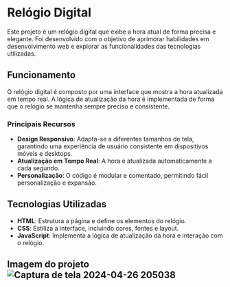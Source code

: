 # Relógio Digital

Este projeto é um relógio digital que exibe a hora atual de forma precisa e elegante. Foi desenvolvido com o objetivo de aprimorar habilidades em desenvolvimento web e explorar as funcionalidades das tecnologias utilizadas.

## Funcionamento

O relógio digital é composto por uma interface que mostra a hora atualizada em tempo real. A lógica de atualização da hora é implementada de forma que o relógio se mantenha sempre preciso e consistente.

### Principais Recursos

- **Design Responsivo**: Adapta-se a diferentes tamanhos de tela, garantindo uma experiência de usuário consistente em dispositivos móveis e desktops.
- **Atualização em Tempo Real**: A hora é atualizada automaticamente a cada segundo.
- **Personalização**: O código é modular e comentado, permitindo fácil personalização e expansão.

## Tecnologias Utilizadas

- **HTML**: Estrutura a página e define os elementos do relógio.
- **CSS**: Estiliza a interface, incluindo cores, fontes e layout.
- **JavaScript**: Implementa a lógica de atualização da hora e interação com o relógio.

## Imagem do projeto![Captura de tela 2024-04-26 205038](https://github.com/Roseanedasilva1212/RelogioDigital/assets/167696930/4b2a7570-e660-40bc-a61d-b781e0f64829)



